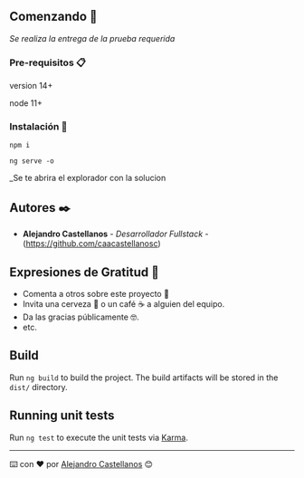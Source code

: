 ## Comenzando 🚀

_Se realiza la entrega de la prueba requerida_


### Pre-requisitos 📋

version 14+

node 11+

### Instalación 🔧


```
npm i
```

```
ng serve -o
```

_Se  te abrira el explorador con la solucion



## Autores ✒️


* **Alejandro Castellanos** - *Desarrollador Fullstack* - (https://github.com/caacastellanosc)

## Expresiones de Gratitud 🎁

* Comenta a otros sobre este proyecto 📢
* Invita una cerveza 🍺 o un café ☕ a alguien del equipo. 
* Da las gracias públicamente 🤓.
* etc.

## Build

Run `ng build` to build the project. The build artifacts will be stored in the `dist/` directory.

## Running unit tests

Run `ng test` to execute the unit tests via [Karma](https://karma-runner.github.io).


---
⌨️ con ❤️ por [Alejandro Castellanos](https://github.com/caacastellanosc) 😊




